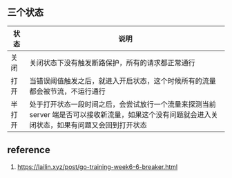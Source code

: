 ## 三个状态

| 状态  | 说明                                                                           |
|-----|------------------------------------------------------------------------------|
| 关闭  | 关闭状态下没有触发断路保护，所有的请求都正常通行                                                     |
| 打开  | 当错误阈值触发之后，就进入开启状态，这个时候所有的流量都会被节流，不运行通行                                       |
| 半打开 | 处于打开状态一段时间之后，会尝试放行一个流量来探测当前 server 端是否可以接收新流量，如果这个没有问题就会进入关闭状态，如果有问题又会回到打开状态 |

## reference
1. https://lailin.xyz/post/go-training-week6-6-breaker.html